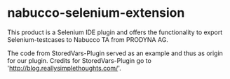 nabucco-selenium-extension
==========================

This product is a Selenium IDE plugin and offers the functionality to export Selenium-testcases to Nabucco TA from PRODYNA AG.

The code from StoredVars-Plugin served as an example and thus as origin for our plugin. Credits for StoredVars-Plugin go to 'http://blog.reallysimplethoughts.com/'.